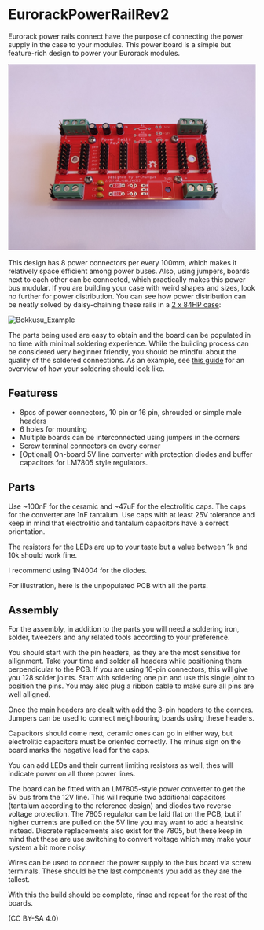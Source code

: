 # EurorackPowerRailRev2

Eurorack power rails connect have the purpose of connecting the power supply in the case to your modules. This power board is a simple but feature-rich design to power your Eurorack modules.

![overview_photo](https://github.com/drChungus/EurorackPowerRailRev2/blob/d43d31ea04be847787aec6884cd60757d68648a9/img/IMG_20250401_181807.jpg)

This design has 8 power connectors per every 100mm, which makes it relatively space efficient among power buses. Also, using jumpers, boards next to each other can be connected, which practically makes this power bus mudular. If you are building your case with weird shapes and sizes, look no further for power distribution. You can see how power distribution can be neatly solved by daisy-chaining these rails in a [2 x 84HP case](https://github.com/drChungus/Bokkusu):

![Bokkusu_Example](https://github.com/drChungus/Bokkusu/blob/a9f2d587c1d22ba212f90f18b7bbaecec2261af5/07_Production/Images/IMG_20220322_211800.jpg)

The parts being used are easy to obtain and the board can be populated in no time with minimal soldering experience. While the building process can be considered very beginner friendly, you should be mindful about the quality of the soldered connections. As an example, see [this guide](https://learn.adafruit.com/adafruit-guide-excellent-soldering/common-problems) for an overview of how your soldering should look like.

## Featuress

- 8pcs of power connectors, 10 pin or 16 pin, shrouded or simple male headers
- 6 holes for mounting
- Multiple boards can be interconnected using jumpers in the corners
- Screw terminal connectors on every corner
- [Optional] On-board 5V line converter with protection diodes and buffer capacitors for LM7805 style regulators.


## Parts

Use ~100nF for the ceramic and ~47uF for the electrolitic caps. The caps for the converter are 1nF tantalum. Use caps with at least 25V tolerance and keep in mind that electrolitic and tantalum capacitors have a correct orientation.

The resistors for the LEDs are up to your taste but a value between 1k and 10k should work fine.

I recommend using 1N4004 for the diodes.

For illustration, here is the unpopulated PCB with all the parts.

## Assembly

For the assembly, in addition to the parts you will need a soldering iron, solder, tweezers and any related tools according to your preference.

You should start with the pin headers, as they are the most sensitive for allignment. Take your time and solder all headers while positioning them perpendicular to the PCB. If you are using 16-pin connectors, this will give you 128 solder joints. Start with soldering one pin and use this single joint to position the pins. You may also plug a ribbon cable to make sure all pins are well alligned.

Once the main headers are dealt with add the 3-pin headers to the corners. Jumpers can be used to connect neighbouring boards using these headers.

Capacitors should come next, ceramic ones can go in either way, but electrolitic capacitors must be oriented correctly. The minus sign on the board marks the negative lead for the caps.

You can add LEDs and their current limiting resistors as well, thes will indicate power on all three power lines.

The board can be fitted with an LM7805-style power converter to get the 5V bus from the 12V line. This will requrie two additional capacitors (tantalum according to the reference design) and diodes two reverse voltage protection. The 7805 regulator can be laid flat on the PCB, but if higher currents are pulled on the 5V line you may want to add a heatsink instead. Discrete replacements also exist for the 7805, but these keep in mind that these are use switching to convert voltage which may make your system a bit more noisy. 

Wires can be used to connect the power supply to the bus board via screw terminals. These should be the last components you add as they are the tallest.

With this the build should be complete, rinse and repeat for the rest of the boards.



(CC BY-SA 4.0)
